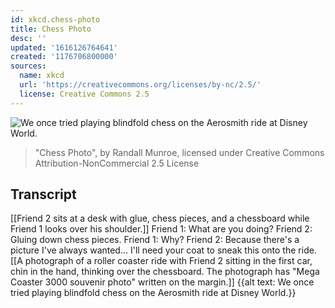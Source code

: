 ```yaml
---
id: xkcd.chess-photo
title: Chess Photo
desc: ''
updated: '1616126764641'
created: '1176706800000'
sources:
  name: xkcd
  url: 'https://creativecommons.org/licenses/by-nc/2.5/'
  license: Creative Commons 2.5
---
```

![We once tried playing blindfold chess on the Aerosmith ride at Disney World.](https://imgs.xkcd.com/comics/chess_photo.png)
> "Chess Photo", by Randall Munroe, licensed under Creative Commons Attribution-NonCommercial 2.5 License

## Transcript
[[Friend 2 sits at a desk with glue, chess pieces, and a chessboard while Friend 1 looks over his shoulder.]]
Friend 1: What are you doing?
Friend 2: Gluing down chess pieces.
Friend 1: Why?
Friend 2: Because there's a picture I've always wanted... I'll need your coat to sneak this onto the ride.
[[A photograph of a roller coaster ride with Friend 2 sitting in the first car, chin in the hand, thinking over the chessboard. The photograph has "Mega Coaster 3000 souvenir photo" written on the margin.]]
{{alt text: We once tried playing blindfold chess on the Aerosmith ride at Disney World.}}
